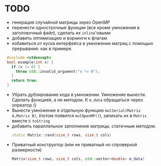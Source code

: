 # TODO
* генерация случайной матрицы зерез OpenMP
* перенести однострочные функции (все кроме умножения в заголовочный файл), сделать их `inline`'овыми
* добавить оптимизацию и ворнинги к флагам
* избавиться от куска интерфейса в умножении матриц с помощью прерывания. как в примере.
```cpp
 #include <stdexcept> 
 bool example(int x) {
   if (x != 0) {
     throw std::invalid_argument("x != 0");
   }
   return true;
 } 
```
* Убрать дублирование кода в умножении. Умножение вынести. Сделать функцией, а не методом. К `m_data` обращаться через опреатор ()
* Вынести умножение в отдельную функцию `mulSerial(Matrix A,Matrix B)`, (потом появится `mulOpenMP()`), запихать их в `Matrix` вместе с `toString`
* добавить параллельное заполнение матрицы. статичным методом.
	```cpp
	static Matrix::rand(size_t rows, size_t cols)
	```
* Приватный конструктор (или не приватный но спроверкой размерности)
	```cpp
	Matrix(size_t rows, size_t cols, std::vector<double> m_data)
	```

